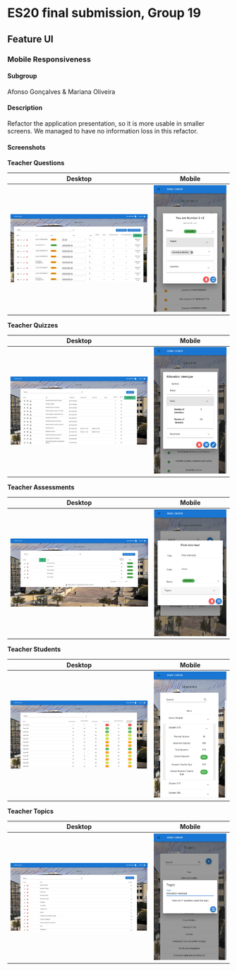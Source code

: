 # ES20 final submission, Group 19

## Feature UI

### Mobile Responsiveness

#### Subgroup
Afonso Gonçalves & Mariana Oliveira

#### Description
Refactor the application presentation, so it is more usable in smaller screens. We managed to have no information loss in this refactor.

#### Screenshots

**Teacher Questions**

Desktop                              |  Mobile
:-----------------------------------:|:-----------------------------------:
![](p5-images/teacher_questions.png) | ![](p5-images/teacher_questions_mobile.png)

**Teacher Quizzes**

Desktop                              |  Mobile
:-----------------------------------:|:-----------------------------------:
![](p5-images/teacher_quizzes.png) | ![](p5-images/teacher_quizzes_mobile.png)

**Teacher Assessments**

Desktop                              |  Mobile
:-----------------------------------:|:-----------------------------------:
![](p5-images/teacher_assessments.png) | ![](p5-images/teacher_assessments_mobile.png)

**Teacher Students**

Desktop                              |  Mobile
:-----------------------------------:|:-----------------------------------:
![](p5-images/teacher_students.png) | ![](p5-images/teacher_students_mobile.png)

**Teacher Topics**

Desktop                              |  Mobile
:-----------------------------------:|:-----------------------------------:
![](p5-images/teacher_topics.png) | ![](p5-images/teacher_topics_mobile.png)
